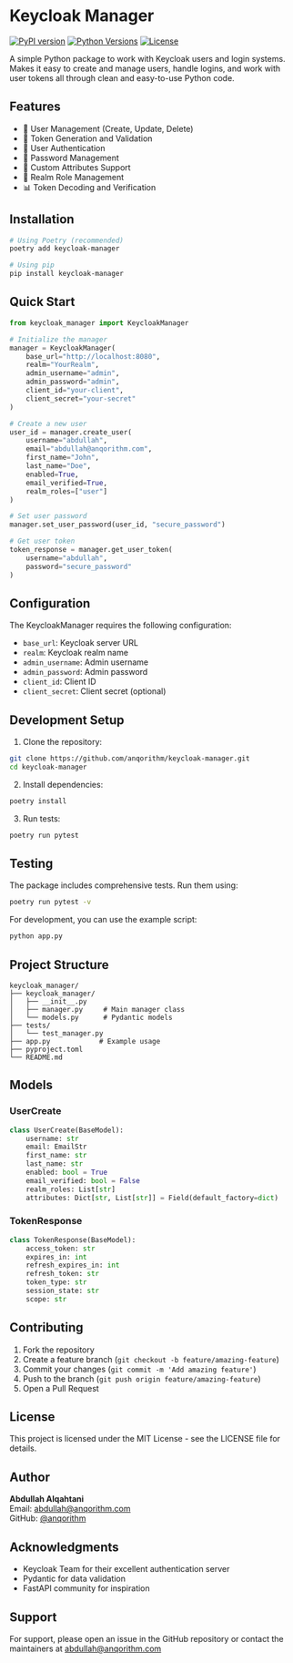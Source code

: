 # Keycloak Manager

[![PyPI version](https://img.shields.io/pypi/v/keycloak-manager.svg)](https://pypi.org/project/keycloak-manager)
[![Python Versions](https://img.shields.io/pypi/pyversions/keycloak-manager.svg)](https://pypi.org/project/keycloak-manager)
[![License](https://img.shields.io/pypi/l/keycloak-manager.svg)](https://pypi.org/project/keycloak-manager/)

A simple Python package to work with Keycloak users and login systems. Makes it easy to create and manage users, handle logins, and work with user tokens all through clean and easy-to-use Python code.

## Features

- 🔐 User Management (Create, Update, Delete)
- 🎫 Token Generation and Validation
- 👤 User Authentication
- 🔑 Password Management
- 📝 Custom Attributes Support
- 🔄 Realm Role Management
- 📊 Token Decoding and Verification

## Installation

```bash
# Using Poetry (recommended)
poetry add keycloak-manager

# Using pip
pip install keycloak-manager
```

## Quick Start

```python
from keycloak_manager import KeycloakManager

# Initialize the manager
manager = KeycloakManager(
    base_url="http://localhost:8080",
    realm="YourRealm",
    admin_username="admin",
    admin_password="admin",
    client_id="your-client",
    client_secret="your-secret"
)

# Create a new user
user_id = manager.create_user(
    username="abdullah",
    email="abdullah@anqorithm.com",
    first_name="John",
    last_name="Doe",
    enabled=True,
    email_verified=True,
    realm_roles=["user"]
)

# Set user password
manager.set_user_password(user_id, "secure_password")

# Get user token
token_response = manager.get_user_token(
    username="abdullah",
    password="secure_password"
)
```

## Configuration

The KeycloakManager requires the following configuration:

- `base_url`: Keycloak server URL
- `realm`: Keycloak realm name
- `admin_username`: Admin username
- `admin_password`: Admin password
- `client_id`: Client ID
- `client_secret`: Client secret (optional)

## Development Setup

1. Clone the repository:

```bash
git clone https://github.com/anqorithm/keycloak-manager.git
cd keycloak-manager
```

2. Install dependencies:

```bash
poetry install
```

3. Run tests:

```bash
poetry run pytest
```

## Testing

The package includes comprehensive tests. Run them using:

```bash
poetry run pytest -v
```

For development, you can use the example script:

```bash
python app.py
```

## Project Structure

```
keycloak_manager/
├── keycloak_manager/
│   ├── __init__.py
│   ├── manager.py     # Main manager class
│   └── models.py      # Pydantic models
├── tests/
│   └── test_manager.py
├── app.py            # Example usage
├── pyproject.toml
└── README.md
```

## Models

### UserCreate

```python
class UserCreate(BaseModel):
    username: str
    email: EmailStr
    first_name: str
    last_name: str
    enabled: bool = True
    email_verified: bool = False
    realm_roles: List[str]
    attributes: Dict[str, List[str]] = Field(default_factory=dict)
```

### TokenResponse

```python
class TokenResponse(BaseModel):
    access_token: str
    expires_in: int
    refresh_expires_in: int
    refresh_token: str
    token_type: str
    session_state: str
    scope: str
```

## Contributing

1. Fork the repository
2. Create a feature branch (`git checkout -b feature/amazing-feature`)
3. Commit your changes (`git commit -m 'Add amazing feature'`)
4. Push to the branch (`git push origin feature/amazing-feature`)
5. Open a Pull Request

## License

This project is licensed under the MIT License - see the LICENSE file for details.

## Author

**Abdullah Alqahtani**  
Email: abdullah@anqorithm.com  
GitHub: [@anqorithm](https://github.com/anqorithm)

## Acknowledgments

- Keycloak Team for their excellent authentication server
- Pydantic for data validation
- FastAPI community for inspiration

## Support

For support, please open an issue in the GitHub repository or contact the maintainers at abdullah@anqorithm.com
